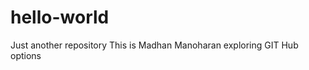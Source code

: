 # hello-world
Just another repository
This is Madhan Manoharan exploring GIT Hub options                                                              
